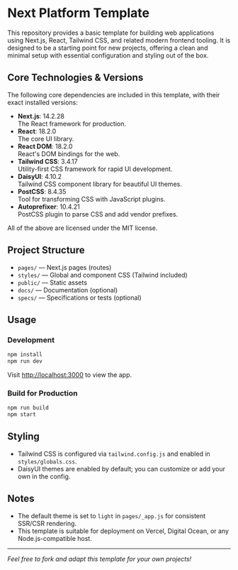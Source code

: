 # Next Platform Template

This repository provides a basic template for building web applications using Next.js, React, Tailwind CSS, and related modern frontend tooling. It is designed to be a starting point for new projects, offering a clean and minimal setup with essential configuration and styling out of the box.

## Core Technologies & Versions

The following core dependencies are included in this template, with their exact installed versions:

- **Next.js**: 14.2.28  
  The React framework for production.
- **React**: 18.2.0  
  The core UI library.
- **React DOM**: 18.2.0  
  React's DOM bindings for the web.
- **Tailwind CSS**: 3.4.17  
  Utility-first CSS framework for rapid UI development.
- **DaisyUI**: 4.10.2  
  Tailwind CSS component library for beautiful UI themes.
- **PostCSS**: 8.4.35  
  Tool for transforming CSS with JavaScript plugins.
- **Autoprefixer**: 10.4.21  
  PostCSS plugin to parse CSS and add vendor prefixes.

All of the above are licensed under the MIT license.

## Project Structure

- `pages/` — Next.js pages (routes)
- `styles/` — Global and component CSS (Tailwind included)
- `public/` — Static assets
- `docs/` — Documentation (optional)
- `specs/` — Specifications or tests (optional)

## Usage

### Development
```bash
npm install
npm run dev
```
Visit [http://localhost:3000](http://localhost:3000) to view the app.

### Build for Production
```bash
npm run build
npm start
```

## Styling
- Tailwind CSS is configured via `tailwind.config.js` and enabled in `styles/globals.css`.
- DaisyUI themes are enabled by default; you can customize or add your own in the config.

## Notes
- The default theme is set to `light` in `pages/_app.js` for consistent SSR/CSR rendering.
- This template is suitable for deployment on Vercel, Digital Ocean, or any Node.js-compatible host.

---

*Feel free to fork and adapt this template for your own projects!* 
